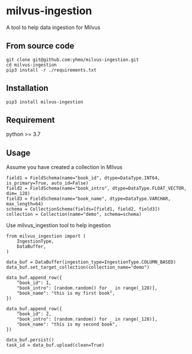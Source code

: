 # milvus-ingestion
A tool to help data ingestion for Milvus

## From source code
```commandline
git clone git@github.com:yhmo/milvus-ingestion.git
cd milvus-ingestion
pip3 install -r ./requirements.txt
```

## Installation
```commandline
pip3 install milvus-ingestion
```

## Requirement
python >= 3.7

## Usage
Assume you have created a collection in Milvus
```commandline
field1 = FieldSchema(name="book_id", dtype=DataType.INT64, is_primary=True, auto_id=False)
field2 = FieldSchema(name="book_intro", dtype=DataType.FLOAT_VECTOR, dim=_128)
field3 = FieldSchema(name="book_name", dtype=DataType.VARCHAR, max_length=64)
schema = CollectionSchema(fields=[field1, field2, field3])
collection = Collection(name="demo", schema=schema)
```

Use milvus_ingestion tool to help ingestion
```commandline
from milvus_ingestion import (
    IngestionType,
    DataBuffer,
)

data_buf = DataBuffer(ingestion_type=IngestionType.COLUMN_BASED)
data_buf.set_target_collection(collection_name="demo")

data_buf.append_row({
    "book_id": 1,
    "book_intro": [random.random() for _ in range(_128)],
    "book_name": "this is my first book",
})

data_buf.append_row({
    "book_id": 2,
    "book_intro": [random.random() for _ in range(_128)],
    "book_name": "this is my second book",
})

data_buf.persist()
task_id = data_buf.upload(clean=True)
```
